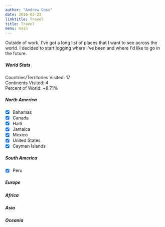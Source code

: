 ```yaml
---
author: "Andrew Goss"
date: 2016-02-23
linktitle: Travel
title: Travel
menu: main
---
```


Outside of work, I've got a long list of places that I want to see across the world. I decided to start logging where I've been and where I'd like to go in the future.

##### World Stats

Countries/Territories Visited: 17<br>
Continents Visited: 4<br>
Percent of World: ~8.71%

##### North America
- [x] Bahamas
- [x] Canada
- [x] Haiti
- [x] Jamaica
- [x] Mexico
- [x] United States
- [x] Cayman Islands

##### South America
- [x] Peru

##### Europe

##### Africa

##### Asia

##### Oceania

<script src="https://www.amcharts.com/lib/3/ammap.js" type="text/javascript"></script>
<script src="https://www.amcharts.com/lib/3/maps/js/worldHigh.js" type="text/javascript"></script>
<script src="https://www.amcharts.com/lib/3/themes/dark.js" type="text/javascript"></script>
<div id="mapdiv" style="width: 600px; height: 350px;"></div>
<script type="text/javascript">
var map = AmCharts.makeChart("mapdiv",{
type: "map",
theme: "dark",
projection: "mercator",
panEventsEnabled : true,
backgroundColor : "#535364",
backgroundAlpha : 1,
zoomControl: {
zoomControlEnabled : true
},
dataProvider : {
map : "worldHigh",
getAreasFromMap : true,
areas :
[
	{
		"id": "ES",
		"showAsSelected": true
	},
	{
		"id": "FR",
		"showAsSelected": true
	},
	{
		"id": "GB",
		"showAsSelected": true
	},
	{
		"id": "HT",
		"showAsSelected": true
	},
	{
		"id": "IE",
		"showAsSelected": true
	},
	{
		"id": "IT",
		"showAsSelected": true
	},
	{
		"id": "VA",
		"showAsSelected": true
	},
	{
		"id": "MC",
		"showAsSelected": true
	},
	{
		"id": "BS",
		"showAsSelected": true
	},
	{
		"id": "CA",
		"showAsSelected": true
	},
	{
		"id": "JM",
		"showAsSelected": true
	},
	{
		"id": "MX",
		"showAsSelected": true
	},
	{
		"id": "US",
		"showAsSelected": true
	},
	{
		"id": "KY",
		"showAsSelected": true
	},
	{
		"id": "PE",
		"showAsSelected": true
	},
	{
		"id": "PS",
		"showAsSelected": true
	},
	{
		"id": "IL",
		"showAsSelected": true
	}
]
},
areasSettings : {
autoZoom : true,
color : "#B4B4B7",
colorSolid : "#84ADE9",
selectedColor : "#84ADE9",
outlineColor : "#666666",
rollOverColor : "#9EC2F7",
rollOverOutlineColor : "#000000"
}
});
</script>